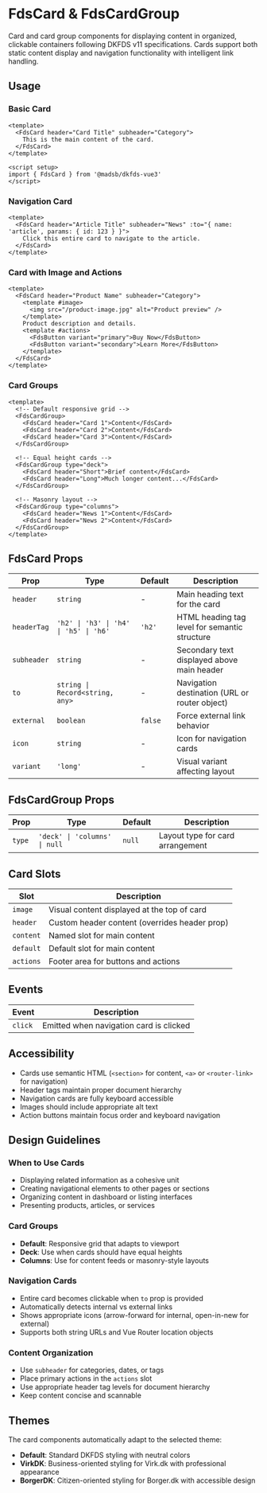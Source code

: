 # FdsCard & FdsCardGroup

Card and card group components for displaying content in organized, clickable containers following DKFDS v11 specifications. Cards support both static content display and navigation functionality with intelligent link handling.

## Usage

### Basic Card

```vue
<template>
  <FdsCard header="Card Title" subheader="Category">
    This is the main content of the card.
  </FdsCard>
</template>

<script setup>
import { FdsCard } from '@madsb/dkfds-vue3'
</script>
```

### Navigation Card

```vue
<template>
  <FdsCard header="Article Title" subheader="News" :to="{ name: 'article', params: { id: 123 } }">
    Click this entire card to navigate to the article.
  </FdsCard>
</template>
```

### Card with Image and Actions

```vue
<template>
  <FdsCard header="Product Name" subheader="Category">
    <template #image>
      <img src="/product-image.jpg" alt="Product preview" />
    </template>
    Product description and details.
    <template #actions>
      <FdsButton variant="primary">Buy Now</FdsButton>
      <FdsButton variant="secondary">Learn More</FdsButton>
    </template>
  </FdsCard>
</template>
```

### Card Groups

```vue
<template>
  <!-- Default responsive grid -->
  <FdsCardGroup>
    <FdsCard header="Card 1">Content</FdsCard>
    <FdsCard header="Card 2">Content</FdsCard>
    <FdsCard header="Card 3">Content</FdsCard>
  </FdsCardGroup>

  <!-- Equal height cards -->
  <FdsCardGroup type="deck">
    <FdsCard header="Short">Brief content</FdsCard>
    <FdsCard header="Long">Much longer content...</FdsCard>
  </FdsCardGroup>

  <!-- Masonry layout -->
  <FdsCardGroup type="columns">
    <FdsCard header="News 1">Content</FdsCard>
    <FdsCard header="News 2">Content</FdsCard>
  </FdsCardGroup>
</template>
```

## FdsCard Props

| Prop        | Type                                   | Default | Description                                   |
| ----------- | -------------------------------------- | ------- | --------------------------------------------- |
| `header`    | `string`                               | -       | Main heading text for the card                |
| `headerTag` | `'h2' \| 'h3' \| 'h4' \| 'h5' \| 'h6'` | `'h2'`  | HTML heading tag level for semantic structure |
| `subheader` | `string`                               | -       | Secondary text displayed above main header    |
| `to`        | `string \| Record<string, any>`        | -       | Navigation destination (URL or router object) |
| `external`  | `boolean`                              | `false` | Force external link behavior                  |
| `icon`      | `string`                               | -       | Icon for navigation cards                     |
| `variant`   | `'long'`                               | -       | Visual variant affecting layout               |

## FdsCardGroup Props

| Prop   | Type                          | Default | Description                      |
| ------ | ----------------------------- | ------- | -------------------------------- |
| `type` | `'deck' \| 'columns' \| null` | `null`  | Layout type for card arrangement |

## Card Slots

| Slot      | Description                                   |
| --------- | --------------------------------------------- |
| `image`   | Visual content displayed at the top of card   |
| `header`  | Custom header content (overrides header prop) |
| `content` | Named slot for main content                   |
| `default` | Default slot for main content                 |
| `actions` | Footer area for buttons and actions           |

## Events

| Event   | Description                             |
| ------- | --------------------------------------- |
| `click` | Emitted when navigation card is clicked |

## Accessibility

- Cards use semantic HTML (`<section>` for content, `<a>` or `<router-link>` for navigation)
- Header tags maintain proper document hierarchy
- Navigation cards are fully keyboard accessible
- Images should include appropriate alt text
- Action buttons maintain focus order and keyboard navigation

## Design Guidelines

### When to Use Cards

- Displaying related information as a cohesive unit
- Creating navigational elements to other pages or sections
- Organizing content in dashboard or listing interfaces
- Presenting products, articles, or services

### Card Groups

- **Default**: Responsive grid that adapts to viewport
- **Deck**: Use when cards should have equal heights
- **Columns**: Use for content feeds or masonry-style layouts

### Navigation Cards

- Entire card becomes clickable when `to` prop is provided
- Automatically detects internal vs external links
- Shows appropriate icons (arrow-forward for internal, open-in-new for external)
- Supports both string URLs and Vue Router location objects

### Content Organization

- Use `subheader` for categories, dates, or tags
- Place primary actions in the `actions` slot
- Use appropriate header tag levels for document hierarchy
- Keep content concise and scannable

## Themes

The card components automatically adapt to the selected theme:

- **Default**: Standard DKFDS styling with neutral colors
- **VirkDK**: Business-oriented styling for Virk.dk with professional appearance
- **BorgerDK**: Citizen-oriented styling for Borger.dk with accessible design
